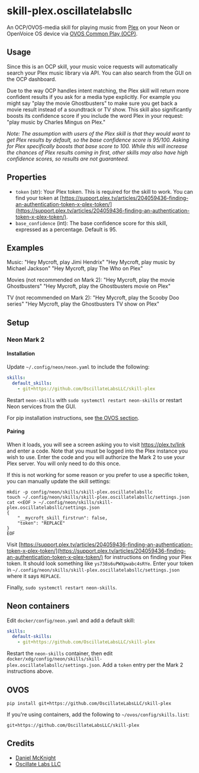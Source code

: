 # skill-plex.oscillatelabsllc

An OCP/OVOS-media skill for playing music from [Plex](https://plex.tv) on your Neon or OpenVoice OS device via [OVOS Common Play (OCP)](https://github.com/OpenVoiceOS/ovos-ocp-audio-plugin).

## Usage

Since this is an OCP skill, your music voice requests will automatically search your Plex music library via API. You can also search from the GUI on the OCP dashboard.

Due to the way OCP handles intent matching, the Plex skill will return more confident results if you ask for a media type explicitly. For example you might say "play the movie Ghostbusters" to make sure you get back a movie result instead of a soundtrack or TV show. This skill also significantly boosts its confidence score if you include the word Plex in your request: "play music by Charles Mingus on Plex."

_Note: The assumption with users of the Plex skill is that they would want to get Plex results by default, so the base confidence score is 95/100. Asking for Plex specifically boosts that base score to 100. While this will increase the chances of Plex results coming in first, other skills may also have high confidence scores, so results are not guaranteed._

## Properties

- `token` (str): Your Plex token. This is required for the skill to work. You can find your token at [https://support.plex.tv/articles/204059436-finding-an-authentication-token-x-plex-token/](https://support.plex.tv/articles/204059436-finding-an-authentication-token-x-plex-token/).
- `base_confidence` (int): The base confidence score for this skill, expressed as a percentage. Default is 95.

## Examples

Music:
"Hey Mycroft, play Jimi Hendrix"
"Hey Mycroft, play music by Michael Jackson"
"Hey Mycroft, play The Who on Plex"

Movies (not recommended on Mark 2):
"Hey Mycroft, play the movie Ghostbusters"
"Hey Mycroft, play the Ghostbusters movie on Plex"

TV (not recommended on Mark 2):
"Hey Mycroft, play the Scooby Doo series"
"Hey Mycroft, play the Ghostbusters TV show on Plex"

## Setup

### Neon Mark 2

#### Installation

Update `~/.config/neon/neon.yaml` to include the following:

```yaml
skills:
  default_skills:
    - git+https://github.com/OscillateLabsLLC/skill-plex
```

Restart `neon-skills` with `sudo systemctl restart neon-skills` or restart Neon services from the GUI.

For pip installation instructions, see [the OVOS section](#OVOS).

#### Pairing

When it loads, you will see a screen asking you to visit https://plex.tv/link and enter a code. Note that you must be logged into the Plex instance you wish to use. Enter the code and you will authorize the Mark 2 to use your Plex server. You will only need to do this once.

If this is not working for some reason or you prefer to use a specific token, you can manually update the skill settings:

```shell
mkdir -p config/neon/skills/skill-plex.oscillatelabsllc
touch ~/.config/neon/skills/skill-plex.oscillatelabsllc/settings.json
cat <<EOF > ~/.config/neon/skills/skill-plex.oscillatelabsllc/settings.json
{
    "__mycroft_skill_firstrun": false,
    "token": "REPLACE"
}
EOF
```

Visit [https://support.plex.tv/articles/204059436-finding-an-authentication-token-x-plex-token/](https://support.plex.tv/articles/204059436-finding-an-authentication-token-x-plex-token/) for instructions on finding your Plex token.
It should look something like `ys738s6uPWXpwabc4sRYe`.
Enter your token in `~/.config/neon/skills/skill-plex.oscillatelabsllc/settings.json` where it says `REPLACE`.

Finally, `sudo systemctl restart neon-skills`.

## Neon containers

Edit `docker/config/neon.yaml` and add a default skill:

```yaml
skills:
  default-skills:
    - git+https://github.com/OscillateLabsLLC/skill-plex
```

Restart the `neon-skills` container, then edit `docker/xdg/config/neon/skills/skill-plex.oscillatelabsllc/settings.json`. Add a `token` entry per the Mark 2 instructions above.

## OVOS

`pip install git+https://github.com/OscillateLabsLLC/skill-plex`

If you're using containers, add the following to `~/ovos/config/skills.list`:

```config
git+https://github.com/OscillateLabsLLC/skill-plex
```

## Credits

- [Daniel McKnight](https://github.com/d-mcknight)
- [Oscillate Labs LLC](https://oscillatelabs.net)

